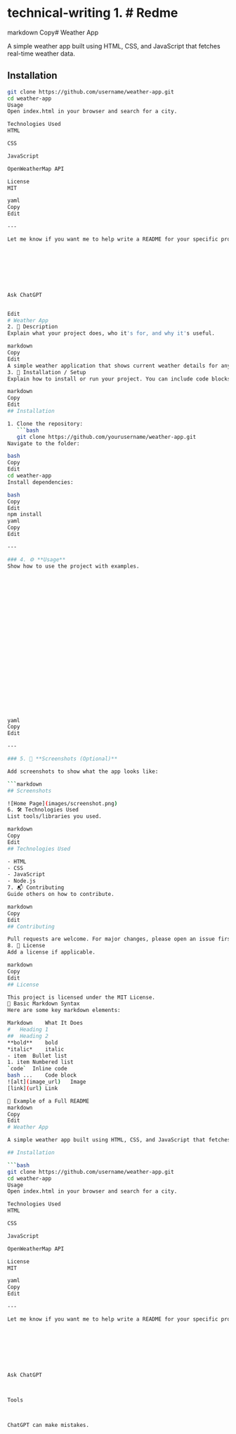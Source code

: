 # technical-writing                                                                                                                                                             1. # Redme

markdown
Copy# Weather App

A simple weather app built using HTML, CSS, and JavaScript that fetches real-time weather data.

## Installation

```bash
git clone https://github.com/username/weather-app.git
cd weather-app
Usage
Open index.html in your browser and search for a city.

Technologies Used
HTML

CSS

JavaScript

OpenWeatherMap API

License
MIT

yaml
Copy
Edit

---

Let me know if you want me to help write a README for your specific project.








Ask ChatGPT


Edit
# Weather App
2. 📝 Description
Explain what your project does, who it's for, and why it's useful.

markdown
Copy
Edit
A simple weather application that shows current weather details for any city using the OpenWeatherMap API.
3. 🚀 Installation / Setup
Explain how to install or run your project. You can include code blocks:

markdown
Copy
Edit
## Installation

1. Clone the repository:
   ```bash
   git clone https://github.com/yourusername/weather-app.git
Navigate to the folder:

bash
Copy
Edit
cd weather-app
Install dependencies:

bash
Copy
Edit
npm install
yaml
Copy
Edit

---

### 4. ⚙️ **Usage**
Show how to use the project with examples.
























yaml
Copy
Edit

---

### 5. 📸 **Screenshots (Optional)**

Add screenshots to show what the app looks like:

```markdown
## Screenshots

![Home Page](images/screenshot.png)
6. 🛠 Technologies Used
List tools/libraries you used.

markdown
Copy
Edit
## Technologies Used

- HTML
- CSS
- JavaScript
- Node.js
7. 📬 Contributing
Guide others on how to contribute.

markdown
Copy
Edit
## Contributing

Pull requests are welcome. For major changes, please open an issue first to discuss what you would like to change.
8. 📄 License
Add a license if applicable.

markdown
Copy
Edit
## License

This project is licensed under the MIT License.
🧠 Basic Markdown Syntax
Here are some key markdown elements:

Markdown	What It Does
#	Heading 1
##	Heading 2
**bold**	bold
*italic*	italic
- item	Bullet list
1. item	Numbered list
`code`	Inline code
bash ...	Code block
![alt](image_url)	Image
[link](url)	Link

🧪 Example of a Full README
markdown
Copy
Edit
# Weather App

A simple weather app built using HTML, CSS, and JavaScript that fetches real-time weather data.

## Installation

```bash
git clone https://github.com/username/weather-app.git
cd weather-app
Usage
Open index.html in your browser and search for a city.

Technologies Used
HTML

CSS

JavaScript

OpenWeatherMap API

License
MIT

yaml
Copy
Edit

---

Let me know if you want me to help write a README for your specific project.








Ask ChatGPT



Tools



ChatGPT can make mistakes.                      

